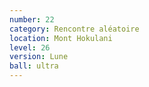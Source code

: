 ```yaml
---
number: 22
category: Rencontre aléatoire
location: Mont Hokulani
level: 26
version: Lune
ball: ultra
---
```

